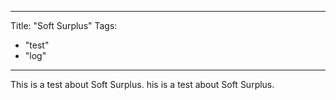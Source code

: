 -----------------------------
Title: "Soft Surplus"
Tags:
  - "test"
  - "log"
-----------------------------
This is a test about Soft Surplus.
his is a test about Soft Surplus.
